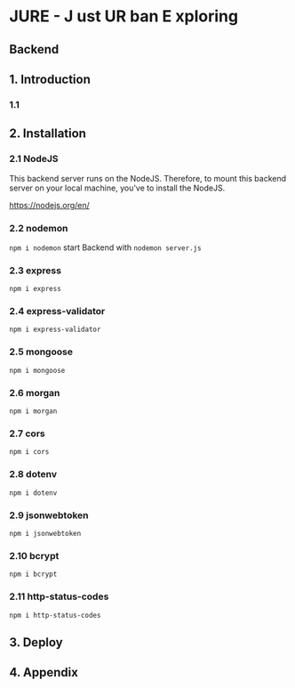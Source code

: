 # JURE - J ust UR ban E xploring

## Backend

## 1. Introduction
### 1.1 

## 2. Installation
### 2.1 NodeJS
This backend server runs on the NodeJS. Therefore, to mount this backend server on your local machine, you've to install the NodeJS.

https://nodejs.org/en/
### 2.2 nodemon
`npm i nodemon` start Backend with `nodemon server.js`
### 2.3 express
`npm i express`
### 2.4 express-validator
`npm i express-validator`
### 2.5 mongoose
`npm i mongoose`
### 2.6 morgan
`npm i morgan`
### 2.7 cors
`npm i cors`
### 2.8 dotenv
`npm i dotenv`
### 2.9 jsonwebtoken
`npm i jsonwebtoken`
### 2.10 bcrypt
`npm i bcrypt`
### 2.11 http-status-codes
`npm i http-status-codes`
## 3. Deploy
## 4. Appendix


